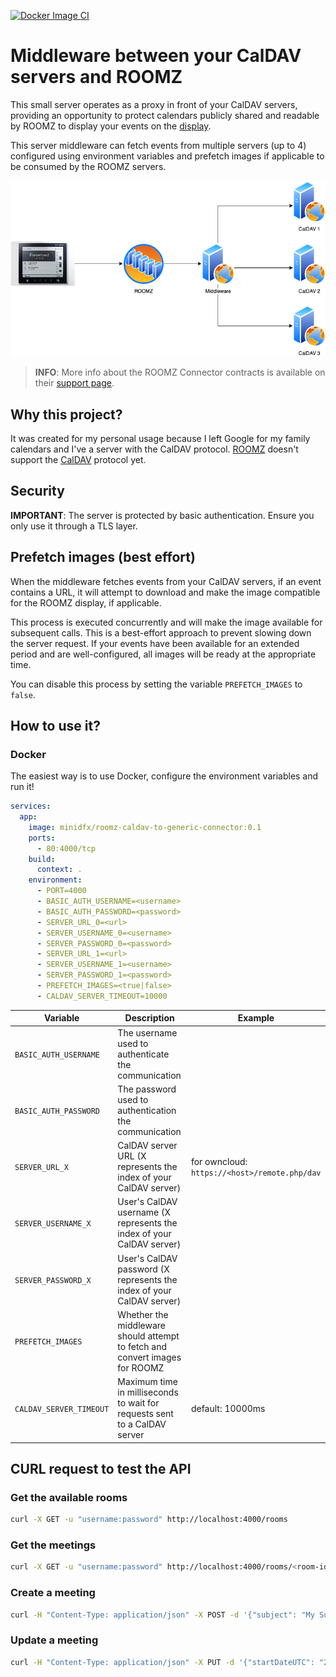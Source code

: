 <!-- markdownlint-disable MD041 MD013 -->

[![Docker Image CI](https://github.com/minidfx/elixir-roomz-caldav-to-generic-connector/actions/workflows/docker-publish.yml/badge.svg)](https://github.com/minidfx/elixir-roomz-caldav-to-generic-connector/actions/workflows/docker-publish.yml)

# Middleware between your CalDAV servers and ROOMZ

This small server operates as a proxy in front of your CalDAV servers, providing
an opportunity to protect calendars publicly shared and readable by ROOMZ to
display your events on the [display](https://roomz.io/meeting-room-solution).

This server middleware can fetch events from multiple servers (up to 4)
configured using environment variables and prefetch images if applicable
to be consumed by the ROOMZ servers.

![overview](./_docs/overview.png)

> **INFO**: More info about the ROOMZ Connector contracts is available on their
> [support page](https://roomzio.atlassian.net/wiki/spaces/SUP/pages/282755076/ROOMZ+Connector).

## Why this project?

It was created for my personal usage because I left Google for my family calendars
and I've a server with the CalDAV protocol. [ROOMZ](https://roomz.io) doesn't
support the [CalDAV](https://en.wikipedia.org/wiki/CalDAV) protocol yet.

## Security

**IMPORTANT**: The server is protected by basic authentication. Ensure you
only use it through a TLS layer.

## Prefetch images (best effort)

When the middleware fetches events from your CalDAV servers, if an event
contains a URL, it will attempt to download and make the image compatible
for the ROOMZ display, if applicable.

This process is executed concurrently and will make the image available for
subsequent calls. This is a best-effort approach to prevent slowing down the
server request. If your events have been available for an extended period and
are well-configured, all images will be ready at the appropriate time.

You can disable this process by setting the variable
`PREFETCH_IMAGES` to `false`.

## How to use it?

### Docker

The easiest way is to use Docker, configure the environment variables
and run it!

```yaml
services:
  app:
    image: minidfx/roomz-caldav-to-generic-connector:0.1
    ports:
      - 80:4000/tcp
    build:
      context: .
    environment:
      - PORT=4000
      - BASIC_AUTH_USERNAME=<username>
      - BASIC_AUTH_PASSWORD=<password>
      - SERVER_URL_0=<url>
      - SERVER_USERNAME_0=<username>
      - SERVER_PASSWORD_0=<password>
      - SERVER_URL_1=<url>
      - SERVER_USERNAME_1=<username>
      - SERVER_PASSWORD_1=<password>
      - PREFETCH_IMAGES=<true|false>
      - CALDAV_SERVER_TIMEOUT=10000
```

<!-- markdownlint-disable MD013 -->

| Variable                | Description                                                                 | Example                                       |
| ----------------------- | --------------------------------------------------------------------------- | --------------------------------------------- |
| `BASIC_AUTH_USERNAME`   | The username used to authenticate the communication                         |                                               |
| `BASIC_AUTH_PASSWORD`   | The password used to authentication the communication                       |                                               |
| `SERVER_URL_X`          | CalDAV server URL (X represents the index of your CalDAV server)            | for owncloud: `https://<host>/remote.php/dav` |
| `SERVER_USERNAME_X`     | User's CalDAV username (X represents the index of your CalDAV server)       |                                               |
| `SERVER_PASSWORD_X`     | User's CalDAV password (X represents the index of your CalDAV server)       |                                               |
| `PREFETCH_IMAGES`       | Whether the middleware should attempt to fetch and convert images for ROOMZ |                                               |
| `CALDAV_SERVER_TIMEOUT` | Maximum time in milliseconds to wait for requests sent to a CalDAV server   | default: 10000ms                              |

<!-- markdownlint-enable MD013 -->

## CURL request to test the API

### Get the available rooms

```bash
curl -X GET -u "username:password" http://localhost:4000/rooms
```

### Get the meetings

```bash
curl -X GET -u "username:password" http://localhost:4000/rooms/<room-id>/meetings?from<iso8601>&to=<iso8601>
```

### Create a meeting

```bash
curl -H "Content-Type: application/json" -X POST -d '{"subject": "My Subject", "organizerId": "my-organizer-id", "startDateUTC": "2020-01-01T12:00:00Z", "endDateUTC": "2020-01-01T12:00:00Z"}' -u "username:password" http://localhost:4000/rooms/<room-id>/meetings
```

### Update a meeting

```bash
curl -H "Content-Type: application/json" -X PUT -d '{"startDateUTC": "2020-01-01T12:00:00Z", "endDateUTC": "2020-01-01T12:00:00Z"}' -u "username:password" http://localhost:4000/rooms/<room-id>/meetings/<meeting-id>
```

<!-- markdownlint-enable MD013 -->

